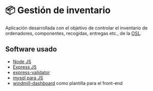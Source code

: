 # 📦 Gestión de inventario

Aplicación desarrollada con el objetivo de controlar el inventario de ordenadores, componentes, recogidas, entregas etc., de la [OSL](https://osl.ugr.es). 

## Software usado 

* [Node JS](https://nodejs.org/en/)
* [Express JS](https://expressjs.com/)
* [express-validator](https://express-validator.github.io/docs/)
* [mysql para JS](https://express-validator.github.io/docs/)
* [windmill-dashboard](https://github.com/estevanmaito/windmill-dashboard) como plantilla para el front-end
